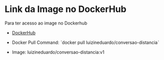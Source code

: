 # Link da Image no DockerHub

Para ter acesso ao image no Dockerhub

* [DockerHub](https://hub.docker.com/r/luizineduardo/conversao-distancia)

* Docker Pull Command: ˋdocker pull luizineduardo/conversao-distanciaˋ

* Image: luizineduardo/conversao-distancia:v1
